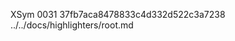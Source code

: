 XSym
0031
37fb7aca8478833c4d332d522c3a7238
../../docs/highlighters/root.md
                                                                                                                                                                                                                                                                                                                                                                                                                                                                                                                                                                                                                                                                                                                                                                                                                                                                                                                                                                                                                                